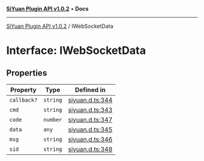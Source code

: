[**SiYuan Plugin API v1.0.2**](../README.md) • **Docs**

---

[SiYuan Plugin API v1.0.2](../README.md) / IWebSocketData

# Interface: IWebSocketData

## Properties

| Property    | Type     | Defined in                                                                         |
| ----------- | -------- | ---------------------------------------------------------------------------------- |
| `callback?` | `string` | [siyuan.d.ts:344](https://github.com/siyuan-note/petal/tree/main/siyuan.d.ts#L344) |
| `cmd`       | `string` | [siyuan.d.ts:343](https://github.com/siyuan-note/petal/tree/main/siyuan.d.ts#L343) |
| `code`      | `number` | [siyuan.d.ts:347](https://github.com/siyuan-note/petal/tree/main/siyuan.d.ts#L347) |
| `data`      | `any`    | [siyuan.d.ts:345](https://github.com/siyuan-note/petal/tree/main/siyuan.d.ts#L345) |
| `msg`       | `string` | [siyuan.d.ts:346](https://github.com/siyuan-note/petal/tree/main/siyuan.d.ts#L346) |
| `sid`       | `string` | [siyuan.d.ts:348](https://github.com/siyuan-note/petal/tree/main/siyuan.d.ts#L348) |
